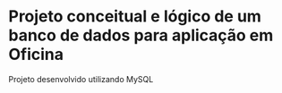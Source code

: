 # Projeto conceitual e lógico de um banco de dados para aplicação em Oficina
Projeto desenvolvido utilizando MySQL
